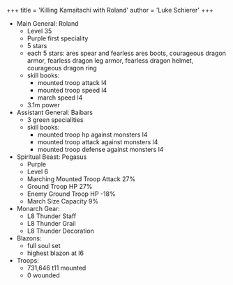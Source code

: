 +++
title = 'Killing Kamaitachi with Roland'
author = 'Luke Schierer'
+++

* Main General: Roland
  * Level 35
  * Purple first speciality
  * 5 stars
  * each 5 stars: ares spear and fearless ares boots, courageous dragon armor, fearless dragon leg armor, fearless dragon helmet, courageous dragon ring
  * skill books:
    * mounted troop attack l4
    * mounted troop speed l4
    * march speed l4
  * 3.1m power
* Assistant General: Baibars
  * 3 green specialities
  * skill books:
    * mounted troop hp against monsters l4
    * mounted troop attack against monsters l4
    * mounted troop defense against monsters l4
* Spiritual Beast: Pegasus
  * Purple
  * Level 6
  * Marching Mounted Troop Attack 27%
  * Ground Troop HP 27%
  * Enemy Ground Troop HP -18%
  * March Size Capacity 9%
* Monarch Gear:
  * L8 Thunder Staff
  * L8 Thunder Grail
  * L8 Thunder Decoration
* Blazons:
  * full soul set
  * highest blazon at l6
* Troops:
  * 731,646 t11 mounted
  * 0 wounded

